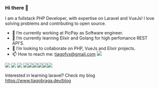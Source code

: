 ### Hi there 👋
I am a fullstack PHP Developer, with expertise on Laravel and VueJs! I love solving problems and contributing to open source.
- 🔭 I’m currently working at PicPay as Software engineer.
- 🌱 I’m currently learning Elixir and Golang for high perfomance REST API'S.
- 👯 I’m looking to collaborate on PHP, VueJs and Elixir projects.
- 📫 How to reach me: tiagofvx@gmail.com <img src="https://img.shields.io/badge/Gmail-D14836?style=for-the-badge&logo=gmail&logoColor=white" />

<img src="https://img.shields.io/badge/Vue.js-35495E?style=for-the-badge&logo=vue.js&logoColor=4FC08D" /> <img src="https://img.shields.io/badge/Tailwind_CSS-38B2AC?style=for-the-badge&logo=tailwind-css&logoColor=white" /> <img src="https://img.shields.io/badge/PHP-777BB4?style=for-the-badge&logo=php&logoColor=white" />
<img src="https://img.shields.io/badge/Laravel-FF2D20?style=for-the-badge&logo=laravel&logoColor=white" /><img src="https://img.shields.io/badge/Amazon_AWS-232F3E?style=for-the-badge&logo=amazon-aws&logoColor=white" /><img src="https://img.shields.io/badge/Google_Cloud-4285F4?style=for-the-badge&logo=google-cloud&logoColor=white" /><img src="https://img.shields.io/badge/Docker-2CA5E0?style=for-the-badge&logo=docker&logoColor=white" /><img src="https://img.shields.io/badge/Python-3776AB?style=for-the-badge&logo=python&logoColor=white" /><img src="https://img.shields.io/badge/Open-Source-2CA5E0?style=for-the-badge&logo=codepen&logoColor=white" />

Interested in learning laravel? Check my blog https://www.tiagobraga.dev/blog
